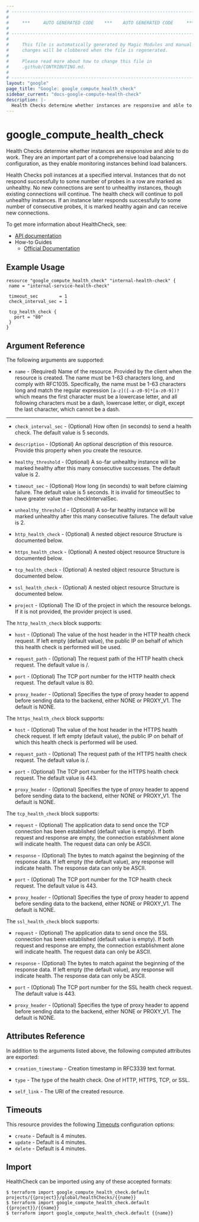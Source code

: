 ```yaml
---
# ----------------------------------------------------------------------------
#
#     ***     AUTO GENERATED CODE    ***    AUTO GENERATED CODE     ***
#
# ----------------------------------------------------------------------------
#
#     This file is automatically generated by Magic Modules and manual
#     changes will be clobbered when the file is regenerated.
#
#     Please read more about how to change this file in
#     .github/CONTRIBUTING.md.
#
# ----------------------------------------------------------------------------
layout: "google"
page_title: "Google: google_compute_health_check"
sidebar_current: "docs-google-compute-health-check"
description: |-
  Health Checks determine whether instances are responsive and able to do work.
---
```


# google\_compute\_health\_check

Health Checks determine whether instances are responsive and able to do work.
They are an important part of a comprehensive load balancing configuration,
as they enable monitoring instances behind load balancers.

Health Checks poll instances at a specified interval. Instances that
do not respond successfully to some number of probes in a row are marked
as unhealthy. No new connections are sent to unhealthy instances,
though existing connections will continue. The health check will
continue to poll unhealthy instances. If an instance later responds
successfully to some number of consecutive probes, it is marked
healthy again and can receive new connections.


To get more information about HealthCheck, see:

* [API documentation](https://cloud.google.com/compute/docs/reference/rest/latest/healthChecks)
* How-to Guides
    * [Official Documentation](https://cloud.google.com/load-balancing/docs/health-checks)

## Example Usage

```hcl
resource "google_compute_health_check" "internal-health-check" {
 name = "internal-service-health-check"

 timeout_sec        = 1
 check_interval_sec = 1

 tcp_health_check {
   port = "80"
 }
}
```

## Argument Reference

The following arguments are supported:


* `name` -
  (Required)
  Name of the resource. Provided by the client when the resource is
  created. The name must be 1-63 characters long, and comply with
  RFC1035.  Specifically, the name must be 1-63 characters long and
  match the regular expression `[a-z]([-a-z0-9]*[a-z0-9])?` which means
  the first character must be a lowercase letter, and all following
  characters must be a dash, lowercase letter, or digit, except the
  last character, which cannot be a dash.


- - -


* `check_interval_sec` -
  (Optional)
  How often (in seconds) to send a health check. The default value is 5
  seconds.

* `description` -
  (Optional)
  An optional description of this resource. Provide this property when
  you create the resource.

* `healthy_threshold` -
  (Optional)
  A so-far unhealthy instance will be marked healthy after this many
  consecutive successes. The default value is 2.

* `timeout_sec` -
  (Optional)
  How long (in seconds) to wait before claiming failure.
  The default value is 5 seconds.  It is invalid for timeoutSec to have
  greater value than checkIntervalSec.

* `unhealthy_threshold` -
  (Optional)
  A so-far healthy instance will be marked unhealthy after this many
  consecutive failures. The default value is 2.

* `http_health_check` -
  (Optional)
  A nested object resource  Structure is documented below.

* `https_health_check` -
  (Optional)
  A nested object resource  Structure is documented below.

* `tcp_health_check` -
  (Optional)
  A nested object resource  Structure is documented below.

* `ssl_health_check` -
  (Optional)
  A nested object resource  Structure is documented below.
* `project` - (Optional) The ID of the project in which the resource belongs.
    If it is not provided, the provider project is used.


The `http_health_check` block supports:

* `host` -
  (Optional)
  The value of the host header in the HTTP health check request.
  If left empty (default value), the public IP on behalf of which this health
  check is performed will be used.

* `request_path` -
  (Optional)
  The request path of the HTTP health check request.
  The default value is /.

* `port` -
  (Optional)
  The TCP port number for the HTTP health check request.
  The default value is 80.

* `proxy_header` -
  (Optional)
  Specifies the type of proxy header to append before sending data to the
  backend, either NONE or PROXY_V1. The default is NONE.

The `https_health_check` block supports:

* `host` -
  (Optional)
  The value of the host header in the HTTPS health check request.
  If left empty (default value), the public IP on behalf of which this health
  check is performed will be used.

* `request_path` -
  (Optional)
  The request path of the HTTPS health check request.
  The default value is /.

* `port` -
  (Optional)
  The TCP port number for the HTTPS health check request.
  The default value is 443.

* `proxy_header` -
  (Optional)
  Specifies the type of proxy header to append before sending data to the
  backend, either NONE or PROXY_V1. The default is NONE.

The `tcp_health_check` block supports:

* `request` -
  (Optional)
  The application data to send once the TCP connection has been
  established (default value is empty). If both request and response are
  empty, the connection establishment alone will indicate health. The request
  data can only be ASCII.

* `response` -
  (Optional)
  The bytes to match against the beginning of the response data. If left empty
  (the default value), any response will indicate health. The response data
  can only be ASCII.

* `port` -
  (Optional)
  The TCP port number for the TCP health check request.
  The default value is 443.

* `proxy_header` -
  (Optional)
  Specifies the type of proxy header to append before sending data to the
  backend, either NONE or PROXY_V1. The default is NONE.

The `ssl_health_check` block supports:

* `request` -
  (Optional)
  The application data to send once the SSL connection has been
  established (default value is empty). If both request and response are
  empty, the connection establishment alone will indicate health. The request
  data can only be ASCII.

* `response` -
  (Optional)
  The bytes to match against the beginning of the response data. If left empty
  (the default value), any response will indicate health. The response data
  can only be ASCII.

* `port` -
  (Optional)
  The TCP port number for the SSL health check request.
  The default value is 443.

* `proxy_header` -
  (Optional)
  Specifies the type of proxy header to append before sending data to the
  backend, either NONE or PROXY_V1. The default is NONE.

## Attributes Reference

In addition to the arguments listed above, the following computed attributes are exported:


* `creation_timestamp` -
  Creation timestamp in RFC3339 text format.

* `type` -
  The type of the health check. One of HTTP, HTTPS, TCP, or SSL.
* `self_link` - The URI of the created resource.


## Timeouts

This resource provides the following
[Timeouts](/docs/configuration/resources.html#timeouts) configuration options:

- `create` - Default is 4 minutes.
- `update` - Default is 4 minutes.
- `delete` - Default is 4 minutes.

## Import

HealthCheck can be imported using any of these accepted formats:

```
$ terraform import google_compute_health_check.default projects/{{project}}/global/healthChecks/{{name}}
$ terraform import google_compute_health_check.default {{project}}/{{name}}
$ terraform import google_compute_health_check.default {{name}}
```
